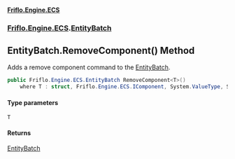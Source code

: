 #### [Friflo.Engine.ECS](index.md 'index')
### [Friflo.Engine.ECS](Friflo.Engine.ECS.md 'Friflo.Engine.ECS').[EntityBatch](EntityBatch.md 'Friflo.Engine.ECS.EntityBatch')

## EntityBatch.RemoveComponent<T>() Method

Adds a remove component command to the [EntityBatch](EntityBatch.md 'Friflo.Engine.ECS.EntityBatch').

```csharp
public Friflo.Engine.ECS.EntityBatch RemoveComponent<T>()
    where T : struct, Friflo.Engine.ECS.IComponent, System.ValueType, System.ValueType;
```
#### Type parameters

<a name='Friflo.Engine.ECS.EntityBatch.RemoveComponent_T_().T'></a>

`T`

#### Returns
[EntityBatch](EntityBatch.md 'Friflo.Engine.ECS.EntityBatch')